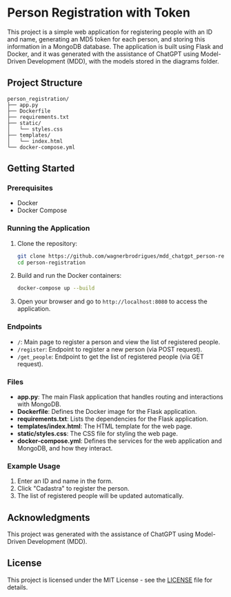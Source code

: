 
# Person Registration with Token

This project is a simple web application for registering people with an ID and name, generating an MD5 token for each person, and storing this information in a MongoDB database. The application is built using Flask and Docker, and it was generated with the assistance of ChatGPT using Model-Driven Development (MDD), with the models stored in the diagrams folder.

## Project Structure

```
person_registration/
├── app.py
├── Dockerfile
├── requirements.txt
├── static/
│   └── styles.css
├── templates/
│   └── index.html
└── docker-compose.yml
```

## Getting Started

### Prerequisites

- Docker
- Docker Compose

### Running the Application

1. Clone the repository:

   ```bash
   git clone https://github.com/wagnerbrodrigues/mdd_chatgpt_person-registration
   cd person-registration
   ```

2. Build and run the Docker containers:

   ```bash
   docker-compose up --build
   ```

3. Open your browser and go to `http://localhost:8080` to access the application.

### Endpoints

- `/`: Main page to register a person and view the list of registered people.
- `/register`: Endpoint to register a new person (via POST request).
- `/get_people`: Endpoint to get the list of registered people (via GET request).

### Files

- **app.py**: The main Flask application that handles routing and interactions with MongoDB.
- **Dockerfile**: Defines the Docker image for the Flask application.
- **requirements.txt**: Lists the dependencies for the Flask application.
- **templates/index.html**: The HTML template for the web page.
- **static/styles.css**: The CSS file for styling the web page.
- **docker-compose.yml**: Defines the services for the web application and MongoDB, and how they interact.

### Example Usage

1. Enter an ID and name in the form.
2. Click "Cadastra" to register the person.
3. The list of registered people will be updated automatically.

## Acknowledgments

This project was generated with the assistance of ChatGPT using Model-Driven Development (MDD).

## License

This project is licensed under the MIT License - see the [LICENSE](LICENSE) file for details.

